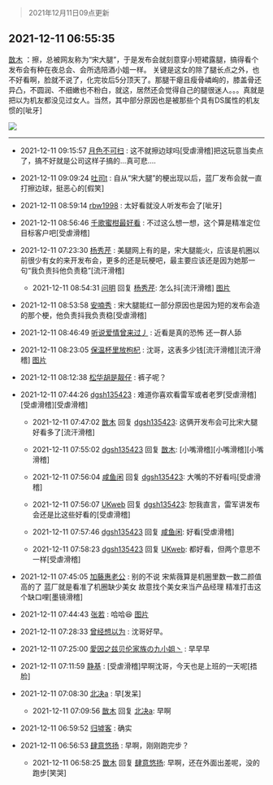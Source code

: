 > 2021年12月11日09点更新
<link rel="stylesheet" href="https://cdn.jsdelivr.net/gh/taotie6/sampleJSON@main/css/photo_show.css">
<meta name="referrer" content="no-referrer" />


 ## 2021-12-11 06:55:35 

 [㪚木](https://www.coolapk.com/feed/32045192?shareKey=MzA4MDk5M2Y0NjQ3NjFiM2RjMTE~) ：擦，总被网友称为“宋大腿”，于是发布会就刻意穿小短裙露腿，搞得看个发布会有种在夜总会、会所选陪酒小姐一样。
关键是这女的除了腿长点之外，也不好看啊，脸就不说了，化完妆后5分顶天了。那腿干瘪且瘦骨嶙峋的，膝盖骨还异凸，不圆润、不细嫩也不粉白，就这，居然还会觉得自己的腿很迷人。。<!--break-->。真就是把以为机友都没见过女人。当然，其中部分原因也是被那些个具有DS属性的机友惯的[呲牙] 

<div class="album">
<img class="img-item" src="http://image.coolapk.com/feed/2021/1120/21/1081091_d2c38e5f_6153_563_650@378x378.gif" />
</div>

 ------- 

- 2021-12-11 09:15:57 [月色不可扫](uid=3639201) : 这不就擦边球吗[受虐滑稽]把这玩意当卖点了，搞不好就是公司这样子搞的...真可悲.... 

- 2021-12-11 09:09:24 [吐司t](uid=3079076) : 自从“宋大腿”的梗出现以后，蓝厂发布会就一直打擦边球，挺恶心的[假笑] 

- 2021-12-11 08:59:14 [rbw1998](uid=602980) : 太好看就没人听发布会了[呲牙] 

- 2021-12-11 08:56:46 [千歌蜜柑最好看](uid=1256624) : 不过这么想一想，这个算是精准定位目标客户吧[受虐滑稽] 

- 2021-12-11 07:23:30 [杨秀芹](uid=1849145) : 美腿网上有的是，宋大腿能火，应该是机圈以前很少有女的来开发布会，更多的还是玩梗吧，最主要应该还是因为她那一句“我负责抖他负责稳”[流汗滑稽] 

    - 2021-12-11 08:54:31 [问明](uid=2554027) 回复 [杨秀芹](uid=1849145): 怎么抖[流汗滑稽] [图片](http://image.coolapk.com/feed/2020/0604/23/3379040_7a8c1949_3345_4831@297x301.gif)

- 2021-12-11 08:53:58 [安喃秀](uid=2237599) : 宋大腿能红一部分原因也是因为短的发布会造的那个梗，他负责抖我负责稳[受虐滑稽] 

- 2021-12-11 08:46:49 [听说爱情曾来过丿](uid=3065143) : 近看是真的恐怖  还一群人舔 

- 2021-12-11 08:23:05 [保温杯里放枸杞](uid=2901673) : 沈哥，这表多少钱[流汗滑稽][流汗滑稽] [图片](http://image.coolapk.com/feed/2021/1211/08/2901673_1ef6f30d_2184_4542_199@1079x1410.jpeg)

- 2021-12-11 08:12:38 [松华胡是靓仔](uid=692318) : 裤子呢？ 

- 2021-12-11 07:44:26 [dgsh135423](uid=2175369) : 难道你喜欢看雷军或者老罗[受虐滑稽][受虐滑稽][受虐滑稽] 

    - 2021-12-11 07:47:02 [㪚木](uid=1081091) 回复 [dgsh135423](uid=2175369): 这俩开发布会可比宋大腿好看多了[流汗滑稽] 

    - 2021-12-11 07:55:02 [dgsh135423](uid=2175369) 回复 [㪚木](uid=1081091): [小嘴滑稽][小嘴滑稽][小嘴滑稽] 

    - 2021-12-11 07:56:04 [咸鱼闲](uid=3783511) 回复 [dgsh135423](uid=2175369): 大嘴的不好看吗[受虐滑稽] 

    - 2021-12-11 07:56:07 [UKweb](uid=3205288) 回复 [dgsh135423](uid=2175369): 恕我直言，雷军讲发布会还是比这些好看的[受虐滑稽] 

    - 2021-12-11 07:57:46 [dgsh135423](uid=2175369) 回复 [咸鱼闲](uid=3783511): 好看[受虐滑稽] 

    - 2021-12-11 07:58:23 [dgsh135423](uid=2175369) 回复 [UKweb](uid=3205288): 都好看，但两个意思不一样[受虐滑稽] 

- 2021-12-11 07:45:05 [加藤惠老公](uid=1266680) : 别的不说  宋紫薇算是机圈里数一数二颜值高的了
蓝厂就是看准了机圈缺少美女  故意找个美女来当产品经理  精准打击这个缺口哩[墨镜滑稽] 

- 2021-12-11 07:44:43 [张若](uid=996034) : 哈哈😆 [图片](http://image.coolapk.com/feed/2021/1211/07/996034_9883_1531_200@1080x585.jpg)

- 2021-12-11 07:28:33 [曾经想以为](uid=2006561) : 沈哥好早。 

- 2021-12-11 07:25:00 [愛因之兹贝伦家族の九小姐丶](uid=2533572) : 早早早 

- 2021-12-11 07:11:59 [静基](uid=1353091) : [受虐滑稽]早啊沈哥，今天也是上班的一天呢[捂脸] 

- 2021-12-11 07:08:30 [北决a](uid=1918537) : 早[发呆] 

    - 2021-12-11 07:09:56 [㪚木](uid=1081091) 回复 [北决a](uid=1918537): 早啊 

- 2021-12-11 06:59:52 [归墟客](uid=3287587) : 确实 

- 2021-12-11 06:56:53 [肆意悠扬](uid=1097678) : 早啊，刚刚跑完步？ 

    - 2021-12-11 06:58:25 [㪚木](uid=1081091) 回复 [肆意悠扬](uid=1097678): 早啊，还在外面出差呢，没的跑步[笑哭] 

